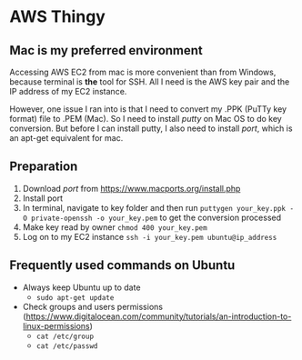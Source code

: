 AWS Thingy
================

Mac is my preferred environment
-------------------------------

Accessing AWS EC2 from mac is more convenient than from Windows, because terminal is **the** tool for SSH. All I need is the AWS key pair and the IP address of my EC2 instance.

However, one issue I ran into is that I need to convert my .PPK (PuTTy key format) file to .PEM (Mac). So I need to install *putty* on Mac OS to do key conversion. But before I can install putty, I also need to install *port*, which is an apt-get equivalent for mac.

Preparation
-----------

1.  Download *port* from <https://www.macports.org/install.php>
2.  Install port
3.  In terminal, navigate to key folder and then run `puttygen your_key.ppk -O private-openssh -o your_key.pem` to get the conversion processed
4.  Make key read by owner `chmod 400 your_key.pem`
5.  Log on to my EC2 instance `ssh -i your_key.pem ubuntu@ip_address`

Frequently used commands on Ubuntu
----------------------------------

-   Always keep Ubuntu up to date
    -   `sudo apt-get update`
-   Check groups and users permissions (<https://www.digitalocean.com/community/tutorials/an-introduction-to-linux-permissions>)
    -   `cat /etc/group`
    -   `cat /etc/passwd`
